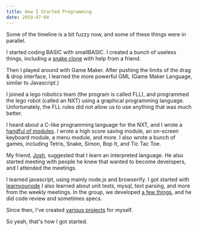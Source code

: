 ```yaml
---
title: How I Started Programming
date: 2019-07-04
---
```


Some of the timeline is a bit fuzzy now, and some of these things were in parallel.

I started coding BASIC with smallBASIC. I created a bunch of useless things, including a [snake clone](https://github.com/ArtskydJ/BAS_Source/blob/master/Snake4.bas) with help from a friend.

Then I played around with Game Maker. After pushing the limits of the drag & drop interface, I learned the more powerful GML (Game Maker Language, similar to Javascript.)

I joined a lego robotics team (the program is called FLL), and programmed the lego robot (called an NXT) using a graphical programming language. Unfortunately, the FLL rules did not allow us to use anything that was much better.

I heard about a C-like programming language for the NXT, and I wrote a [handful of modules](https://github.com/ArtskydJ/NXC_Source). I wrote a high score saving module, an on-screen keyboard module, a menu module, and more. I also wrote a bunch of games, including Tetris, Snake, Simon, Bop It, and Tic Tac Toe.

My friend, [Josh](https://joshduff.com), suggested that I learn an interpreted language. He also started meeting with people he knew that wanted to become developers, and I attended the meetings.

I learned javascript, using mainly node.js and browserify. I got started with [learnyounode](https://github.com/workshopper/learnyounode#readme) I also learned about unit tests, mysql, text parsing, and more from the weekly meetings. In the group, we developed [a few things](https://github.com/coding-in-the-wild), and he did code review and sometimes specs.

Since then, I've created [various projects](https://github.com/ArtskydJ?tab=repositories) for myself.

So yeah, that's how I got started.
